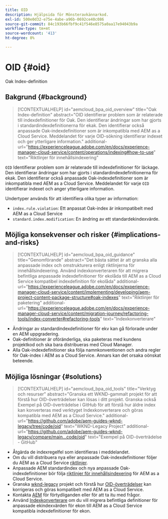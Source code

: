 ```yaml
---
title: OID
description: Hjälpsida för Mönsteravkännarkod.
exl-id: 500e0d32-e75e-4abe-a96b-0692ce40c086
source-git-commit: 84c193b66fbf9c41f546e8575a0aa17e94043b9a
workflow-type: tm+mt
source-wordcount: '413'
ht-degree: 0%

---
```


# OID {#oid}

Oak Index-definition

## Bakgrund {#background}

>[!CONTEXTUALHELP]
>id="aemcloud_bpa_oid_overview"
>title="Oak Index-definition"
>abstract="OID identifierar problem som är relaterade till indexdefinitioner för Oak. Den identifierar ändringar som har gjorts i standardindexdefinitionerna för ekak. Den identifierar också anpassade Oak-indexdefinitioner som är inkompatibla med AEM as a Cloud Service. Meddelandet för varje OID-sökning identifierar indexet och ger ytterligare information."
>additional-url="https://experienceleague.adobe.com/en/docs/experience-manager-cloud-service/content/operations/indexing#how-to-use" text="Riktlinjer för innehållsindexering"

`OID`  Identifierar problem som är relaterade till indexdefinitioner för läckage. Den identifierar ändringar som har gjorts i standardindexdefinitionerna för ekak. Den identifierar också anpassade Oak-indexdefinitioner som är inkompatibla med AEM as a Cloud Service. Meddelandet för varje `OID` identifierar indexet och anger ytterligare information.

Undertyper används för att identifiera olika typer av information:

* `index.rule.violation`: Ett anpassat Oak-index är inkompatibelt med AEM as a Cloud Service
* `standard.index.modification`: En ändring av ett standardekindexvärde.

## Möjliga konsekvenser och risker {#implications-and-risks}

>[!CONTEXTUALHELP]
>id="aemcloud_bpa_oid_guidance"
>title="Genomförande"
>abstract="Det bästa sättet är att granska alla anpassade index och omstrukturera enligt riktlinjerna för innehållsindexering. Använd indexkonverteraren för att migrera befintliga anpassade indexdefinitioner för ekolåda till AEM as a Cloud Service kompatibel indexdefinition för ekolåda"
>additional-url="https://experienceleague.adobe.com/en/docs/experience-manager-cloud-service/content/implementing/developing/aem-project-content-package-structure#oak-indexes" text="Riktlinjer för paketering"
>additional-url="https://experienceleague.adobe.com/en/docs/experience-manager-cloud-service/content/migration-journey/refactoring-tools/index-converter#refactoring-tools" text="Indexkonverterare"

* Ändringar av standardindexdefinitioner för ekv kan gå förlorade under en AEM uppgradering.
* Oak-definitioner är oföränderliga, ska paketeras med kundens projektkod och ska bara distribueras med Cloud Manager.
* Alla Oak-indexdefinitioner ska följa namnkonventionen och andra regler för Oak-index i AEM as a Cloud Service. Annars kan det orsaka oönskat beteende.

## Möjliga lösningar {#solutions}

>[!CONTEXTUALHELP]
>id="aemcloud_bpa_oid_tools"
>title="Verktyg och resurser"
>abstract="Granska ett WKND-gammalt projekt för att förstå hur OID-överträdelser kan lösas i ditt projekt. Granska också Exempel på OID-överträdelse i GitHub för att förstå hur äldre index kan konverteras med verktyget Indexkonverterare och göras kompatibla med AEM as a Cloud Service."
>additional-url="https://github.com/adobe/aem-guides-wknd-legacy/tree/code/oid" text="WKND-Legacy Project"
>additional-url="https://github.com/adobe/aem-guides-wknd-legacy/compare/main...code/oid" text="Exempel på OID-överträdelse - GitHub"

* Åtgärda de indexregelfel som identifieras i meddelandet.
* Om du vill distribuera nya eller anpassade Oak-indexdefinitioner följer du AEM as a Cloud Service [riktlinjer](https://experienceleague.adobe.com/en/docs/experience-manager-cloud-service/content/implementing/developing/aem-project-content-package-structure).
* Anpassade AEM standardindex och nya anpassade Oak-indexdefinitioner bör följa [riktlinjer för innehållsindexering](https://experienceleague.adobe.com/en/docs/experience-manager-cloud-service/content/operations/indexing#preparing-the-new-index-definition) för AEM as a Cloud Service.
* Granska [wknd-legacy](https://github.com/adobe/aem-guides-wknd-legacy/tree/code/oid) projekt och förstå hur [OID-överträdelser](https://github.com/adobe/aem-guides-wknd-legacy/compare/main...code/oid) kan korrigeras och göras kompatibelt med AEM as a Cloud Service.
* Kontakta [AEM](https://helpx.adobe.com/enterprise/using/support-for-experience-cloud.html) för förtydliganden eller för att ta itu med frågor.
* Använd [Indexkonverterare](https://experienceleague.adobe.com/en/docs/experience-manager-cloud-service/content/migration-journey/refactoring-tools/index-converter#refactoring-tools) om du vill migrera befintliga definitioner för anpassade ekindexvärden för ekon till AEM as a Cloud Service kompatibla indexdefinitioner för ekon.
